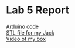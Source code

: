 # Lab 5 Report

[Arduino code](https://github.com/ZhenweiZhang1995/Interactive-Lab-Hub/blob/master/JackInABox.ino)  
[STL file for my Jack](https://www.myminifactory.com/object/3d-print-low-poly-pikachu-multi-and-dual-extrusion-version-24794)  
[Video of my box](https://youtu.be/vXcM9YRCvus)  

